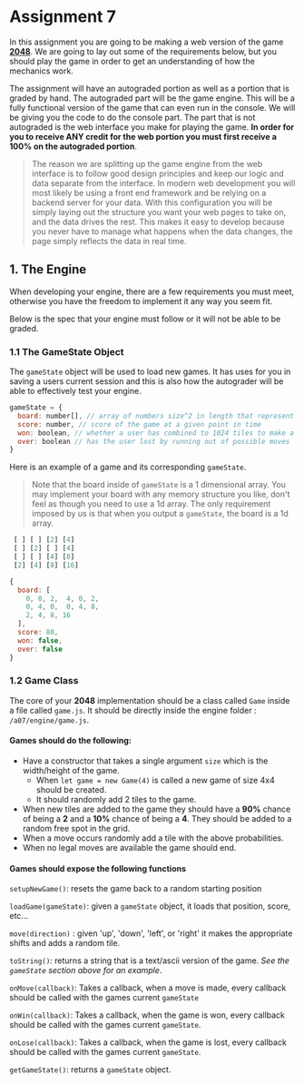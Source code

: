 

# Assignment 7

In this assignment you are going to be making a web version of the game **[2048](https://play2048.co/)**. We are going to lay out some of the requirements below, but you should play the game in order to get an understanding of how the mechanics work.

 The assignment will have an autograded portion as well as a portion that is graded by hand. The autograded part will be the game engine. This will be a fully functional version of the game that can even run in the console. We will be giving you the code to do the console part. The part that is not autograded is the web interface you make for playing the game. **In order for you to receive ANY credit for the web portion you must first receive a 100% on the autograded portion**.

> The reason we are splitting up the game engine from the web interface is to follow good design principles and keep our logic and data separate from the interface. In modern web development you will most likely be using a front end framework and be relying on a backend server for your data. With this configuration you will be simply laying out the structure you want your web pages to take on, and the data drives the rest. This makes it easy to develop because you never have to manage what happens when the data changes, the page simply reflects the data in real time. 

## 1. The Engine

When developing your engine, there are a few requirements you must meet, otherwise you have the freedom to implement it any way you seem fit. 

Below is the spec that your engine must follow or it will not be able to be graded.

### 1.1 The GameState Object

The `gameState` object will be used to load new games. It has uses for you in saving a users current session and this is also how the autograder will be able to effectively test your engine. 
```javascript
gameState = {
  board: number[], // array of numbers size^2 in length that represent the value of the tiles
  score: number, // score of the game at a given point in time
  won: boolean, // whether a user has combined to 1024 tiles to make a 2048
  over: boolean // has the user lost by running out of possible moves
}
```

Here is an example of a game and its corresponding `gameState`.
>Note that the board inside of `gameState` is a 1 dimensional array. You may implement your board with any memory structure you like, don't feel as though you need to use a 1d array. The only requirement imposed by us is that when you output a `gameState`, the board is a 1d array.


```javascript
 [ ] [ ] [2] [4]
 [ ] [2] [ ] [4]
 [ ] [ ] [4] [8]
 [2] [4] [8] [16]

{
  board: [
    0, 0, 2,  4, 0, 2,
    0, 4, 0,  0, 4, 8,
    2, 4, 8, 16
  ],
  score: 80,
  won: false,
  over: false
}
```



### 1.2 Game Class

The core of your **2048** implementation should be a class called `Game` inside a file called `game.js`. It should be directly inside the engine folder : `/a07/engine/game.js`.

#### Games should do the following:

- Have a constructor that takes a single argument `size` which is the width/height of the game.
	- When `let game = new Game(4)` is called a new game of size 4x4 should be created.
	- It should randomly add 2 tiles to the game.
- When new tiles are added to the game they should have a **90%** chance of being a **2** and a **10%** chance of being a **4**. They should be added to a random free spot in the grid. 
- When a move occurs randomly add a tile with the above probabilities.
- When no legal moves are available the game should end. 

#### Games should expose the following functions

`setupNewGame()`: resets the game back to a random starting position

`loadGame(gameState)`: given a `gameState` object, it loads that position, score, etc...

`move(direction)` : given 'up', 'down', 'left', or 'right' it makes the appropriate shifts and adds a random tile.

`toString()`: returns a string that is a text/ascii version of the game. *See the `gameState` section above for an example*.

`onMove(callback)`: Takes a callback, when a move is made, every callback should be called with the games current `gameState`

`onWin(callback)`: Takes a callback, when the game is won, every callback should be called with the games current `gameState`.

`onLose(callback)`: Takes a callback, when the game is lost, every callback should be called with the games current `gameState`.

`getGameState()`: returns a `gameState` object.
